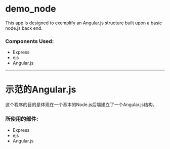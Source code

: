 # demo_node
This app is designed to exemplify an Angular.js structure built upon a basic node.js back end.

### Components Used:
* Express
* ejs
* Angular.js

***

# 示范的Angular.js
这个程序的目的是体现在一个基本的Node.js后端建立了一个Angular.js结构。

### 所使用的部件:
* Express
* ejs
* Angular.js
